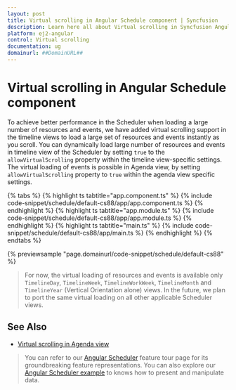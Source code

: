 ```yaml
---
layout: post
title: Virtual scrolling in Angular Schedule component | Syncfusion
description: Learn here all about Virtual scrolling in Syncfusion Angular Schedule component of Syncfusion Essential JS 2 and more.
platform: ej2-angular
control: Virtual scrolling 
documentation: ug
domainurl: ##DomainURL##
---
```


# Virtual scrolling in Angular Schedule component

To achieve better performance in the Scheduler when loading a large number of resources and events, we have added virtual scrolling support in the timeline views to load a large set of resources and events instantly as you scroll. You can dynamically load large number of resources and events in timeline view of the Scheduler by setting `true` to the `allowVirtualScrolling` property within the timeline view-specific settings. The virtual loading of events is possible in Agenda view, by setting `allowVirtualScrolling` property to `true` within the agenda view specific settings.

{% tabs %}
{% highlight ts tabtitle="app.component.ts" %}
{% include code-snippet/schedule/default-cs88/app/app.component.ts %}
{% endhighlight %}
{% highlight ts tabtitle="app.module.ts" %}
{% include code-snippet/schedule/default-cs88/app/app.module.ts %}
{% endhighlight %}
{% highlight ts tabtitle="main.ts" %}
{% include code-snippet/schedule/default-cs88/app/main.ts %}
{% endhighlight %}
{% endtabs %}
  
{% previewsample "page.domainurl/code-snippet/schedule/default-cs88" %}

> For now, the virtual loading of resources and events is available only `TimelineDay`, `TimelineWeek`, `TimelineWorkWeek`, `TimelineMonth` and `TimelineYear` (Vertical Orientation alone) views. In the future, we plan to port the same virtual loading on all other applicable Scheduler views.

## See Also

* [Virtual scrolling in Agenda view](./views/#agenda-view)

> You can refer to our [Angular Scheduler](https://www.syncfusion.com/angular-ui-components/angular-scheduler) feature tour page for its groundbreaking feature representations. You can also explore our [Angular Scheduler example](https://ej2.syncfusion.com/angular/demos/#/material/schedule/overview) to knows how to present and manipulate data.
